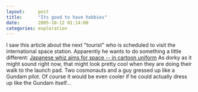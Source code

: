 ```yaml
---
layout:     post
title:      "Its good to have hobbies"
date:       2005-10-12 01:14:00
categories: exploration
---
```

I saw this article about the next "tourist" who is scheduled to visit the international space station. Apparently he wants to do something a little different: [Japanese whiz aims for space -- in cartoon uniform](http://www.spacedaily.com/2005/051011085159.1rxihabe.html) As dorky as it might sound right now, that might look pretty cool when they are doing their walk to the launch pad. Two cosmonauts and a guy gressed up like a Gundam pilot. Of course it would be even cooler if he could actually dress up like the Gundam itself...
